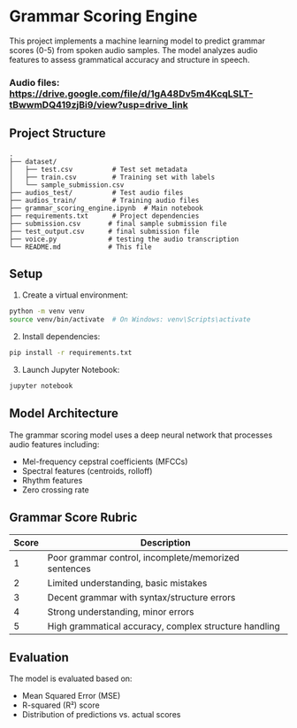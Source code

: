 # Grammar Scoring Engine

This project implements a machine learning model to predict grammar scores (0-5) from spoken audio samples. The model analyzes audio features to assess grammatical accuracy and structure in speech.

### Audio files: https://drive.google.com/file/d/1gA48Dv5m4KcqLSLT-tBwwmDQ419zjBi9/view?usp=drive_link

## Project Structure

```
.
├── dataset/
│   ├── test.csv          # Test set metadata
│   ├── train.csv         # Training set with labels
│   └── sample_submission.csv
├── audios_test/          # Test audio files
├── audios_train/         # Training audio files
├── grammar_scoring_engine.ipynb  # Main notebook
├── requirements.txt      # Project dependencies
├── submission.csv       # final sample submission file
├── test_output.csv      # final submission file
├── voice.py             # testing the audio transcription
└── README.md            # This file
```

## Setup

1. Create a virtual environment:
```bash
python -m venv venv
source venv/bin/activate  # On Windows: venv\Scripts\activate
```

2. Install dependencies:
```bash
pip install -r requirements.txt
```

3. Launch Jupyter Notebook:
```bash
jupyter notebook
```

## Model Architecture

The grammar scoring model uses a deep neural network that processes audio features including:
- Mel-frequency cepstral coefficients (MFCCs)
- Spectral features (centroids, rolloff)
- Rhythm features
- Zero crossing rate

## Grammar Score Rubric

| Score | Description |
|-------|-------------|
| 1 | Poor grammar control, incomplete/memorized sentences |
| 2 | Limited understanding, basic mistakes |
| 3 | Decent grammar with syntax/structure errors |
| 4 | Strong understanding, minor errors |
| 5 | High grammatical accuracy, complex structure handling |

## Evaluation

The model is evaluated based on:
- Mean Squared Error (MSE)
- R-squared (R²) score
- Distribution of predictions vs. actual scores 
